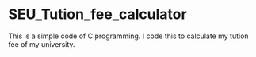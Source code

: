 # SEU_Tution_fee_calculator
This is a simple code of C programming. I code this to calculate my tution fee of my university.
